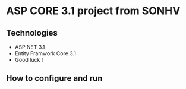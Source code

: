 # ASP CORE 3.1 project from SONHV
## Technologies
- ASP.NET 3.1
- Entity Framwork Core 3.1
- Good luck !
## How to configure and run